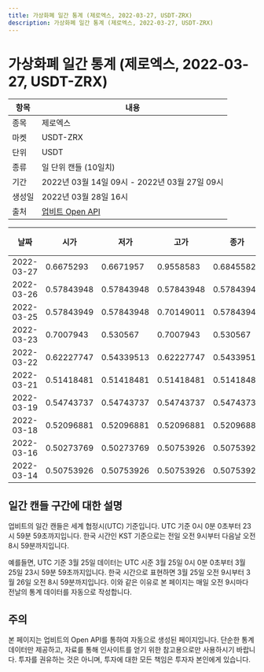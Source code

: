 ```yaml
---
title: 가상화폐 일간 통계 (제로엑스, 2022-03-27, USDT-ZRX)
description: 가상화폐 일간 통계 (제로엑스, 2022-03-27, USDT-ZRX)
---
```



가상화폐 일간 통계 (제로엑스, 2022-03-27, USDT-ZRX)
===

|항목|내용|
|--|--|
|종목|제로엑스|
|마켓|USDT-ZRX|
|단위|USDT|
|종류|일 단위 캔들 (10일치)|
|기간|2022년 03월 14일 09시 - 2022년 03월 27일 09시|
|생성일|2022년 03월 28일 16시|
|출처|[업비트 Open API](https://docs.upbit.com)|


|날짜|시가|저가|고가|종가|비고|
|--|--|--|--|--|--|
|2022-03-27|0.6675293|0.6671957|0.9558583|0.68455827|    |
|2022-03-26|0.57843948|0.57843948|0.57843948|0.57843948|    |
|2022-03-25|0.57843949|0.57843948|0.70149011|0.57843948|    |
|2022-03-23|0.7007943|0.530567|0.7007943|0.530567|    |
|2022-03-22|0.62227747|0.54339513|0.62227747|0.54339513|    |
|2022-03-21|0.51418481|0.51418481|0.51418481|0.51418481|    |
|2022-03-19|0.54743737|0.54743737|0.54743737|0.54743737|    |
|2022-03-18|0.52096881|0.52096881|0.52096881|0.52096881|    |
|2022-03-16|0.50273769|0.50273769|0.50753926|0.50753926|    |
|2022-03-14|0.50753926|0.50753926|0.50753926|0.50753926|    |


일간 캔들 구간에 대한 설명
---


업비트의 일간 캔들은 세계 협정시(UTC) 기준입니다. 
UTC 기준 0시 0분 0초부터 23시 59분 59초까지입니다. 
한국 시간인 KST 기준으로는 전일 오전 9시부터 다음날 오전 8시 59분까지입니다. 


예를들면, UTC 기준 3월 25일 데이터는 UTC 시준 3월 25일 0시 0분 0초부터 3월 25일 23시 59분 59초까지입니다. 
한국 시간으로 표현하면 3월 25일 오전 9시부터 3월 26일 오전 8시 59분까지입니다. 
이와 같은 이유로 본 페이지는 매일 오전 9시마다 전날의 통계 데이터를 자동으로 작성합니다. 


주의
---


본 페이지는 업비트의 Open API를 통하여 자동으로 생성된 페이지입니다. 
단순한 통계 데이터만 제공하고, 자료를 통해 인사이트를 얻기 위한 참고용으로만 사용하시기 바랍니다. 
투자를 권유하는 것은 아니며, 투자에 대한 모든 책임은 투자자 본인에게 있습니다. 
